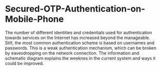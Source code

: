 # Secured-OTP-Authentication-on-Mobile-Phone

The number of different identities and credentials used for authentication towards services on the Internet has increased
beyond the manageable. Still, the most common authentication scheme is based on usernames and passwords. This is a
weak authentication mechanism, which can be broken by eavesdropping on the network connection. The information and schematic diagram explains the weeknes in the current system and ways it could be improved.  
